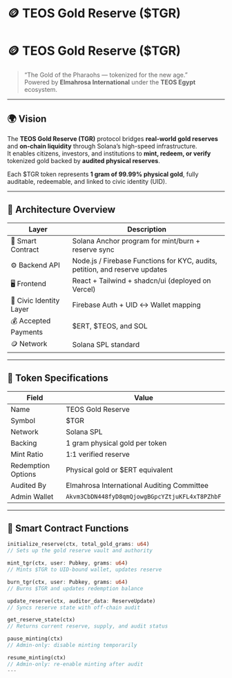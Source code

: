 # 🪙 TEOS Gold Reserve ($TGR)
# 🪙 TEOS Gold Reserve ($TGR)

> “The Gold of the Pharaohs — tokenized for the new age.”  
> Powered by **Elmahrosa International** under the **TEOS Egypt** ecosystem.

---

## 🌍 Vision

The **TEOS Gold Reserve (TGR)** protocol bridges **real-world gold reserves** and **on-chain liquidity** through Solana’s high-speed infrastructure.  
It enables citizens, investors, and institutions to **mint, redeem, or verify** tokenized gold backed by **audited physical reserves**.

Each $TGR token represents **1 gram of 99.99% physical gold**, fully auditable, redeemable, and linked to civic identity (UID).

---

## 🧱 Architecture Overview

| Layer | Description |
|-------|-------------|
| 🧩 Smart Contract | Solana Anchor program for mint/burn + reserve sync |
| ⚙️ Backend API | Node.js / Firebase Functions for KYC, audits, petition, and reserve updates |
| 🖥️ Frontend | React + Tailwind + shadcn/ui (deployed on Vercel) |
| 🔐 Civic Identity Layer | Firebase Auth + UID ↔ Wallet mapping |
| 💰 Accepted Payments | $ERT, $TEOS, and SOL |
| 🪙 Network | Solana SPL standard |

---

## 💎 Token Specifications

| Field | Value |
|-------|-------|
| Name | TEOS Gold Reserve |
| Symbol | $TGR |
| Network | Solana SPL |
| Backing | 1 gram physical gold per token |
| Mint Ratio | 1:1 verified reserve |
| Redemption Options | Physical gold or $ERT equivalent |
| Audited By | Elmahrosa International Auditing Committee |
| Admin Wallet | `Akvm3CbDN448fyD8qmQjowgBGpcYZtjuKFL4xT8PZhbF` |

---

## 🔧 Smart Contract Functions

```rust
initialize_reserve(ctx, total_gold_grams: u64)
// Sets up the gold reserve vault and authority

mint_tgr(ctx, user: Pubkey, grams: u64)
// Mints $TGR to UID-bound wallet, updates reserve

burn_tgr(ctx, user: Pubkey, grams: u64)
// Burns $TGR and updates redemption balance

update_reserve(ctx, auditor_data: ReserveUpdate)
// Syncs reserve state with off-chain audit

get_reserve_state(ctx)
// Returns current reserve, supply, and audit status

pause_minting(ctx)
// Admin-only: disable minting temporarily

resume_minting(ctx)
// Admin-only: re-enable minting after audit
---


